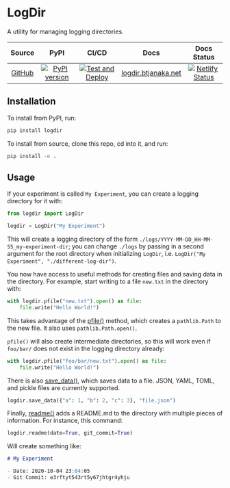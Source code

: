 # LogDir

A utility for managing logging directories.

|                    Source                    |                                                      PyPI                                                      |                                                                                             CI/CD                                                                                             |                        Docs                        |                                                                         Docs Status                                                                         |
| :------------------------------------------: | :------------------------------------------------------------------------------------------------------------: | :-------------------------------------------------------------------------------------------------------------------------------------------------------------------------------------------: | :------------------------------------------------: | :---------------------------------------------------------------------------------------------------------------------------------------------------------: |
| [GitHub](https://github.com/btjanaka/logdir) | [![PyPI version](https://img.shields.io/pypi/v/logdir?style=flat&color=blue)](https://badge.fury.io/py/logdir) | [![Test and Deploy](https://github.com/btjanaka/logdir/workflows/Test%20and%20Deploy/badge.svg?branch=master)](https://github.com/btjanaka/logdir/actions?query=workflow%3A"Test+and+Deploy") | [logdir.btjanaka.net](https://logdir.btjanaka.net) | [![Netlify Status](https://api.netlify.com/api/v1/badges/b3cdff86-dfcf-4b62-9a64-ab431bc5040f/deploy-status)](https://app.netlify.com/sites/logdir/deploys) |

## Installation

To install from PyPI, run:

```bash
pip install logdir
```

To install from source, clone this repo, cd into it, and run:

```bash
pip install -e .
```

## Usage

If your experiment is called `My Experiment`, you can create a logging directory
for it with:

```python
from logdir import LogDir

logdir = LogDir("My Experiment")
```

This will create a logging directory of the form
`./logs/YYYY-MM-DD_HH-MM-SS_my-experiment-dir`; you can change `./logs` by
passing in a second argument for the root directory when initializing `LogDir`,
i.e. `LogDir("My Experiment", "./different-log-dir")`.

You now have access to useful methods for creating files and saving data in the
directory. For example, start writing to a file `new.txt` in the directory with:

```python
with logdir.pfile("new.txt").open() as file:
    file.write("Hello World!")
```

This takes advantage of the [pfile()](/api/#logdir.LogDir.pfile) method, which
creates a `pathlib.Path` to the new file. It also uses `pathlib.Path.open()`.

`pfile()` will also create intermediate directories, so this will work even if
`foo/bar/` does not exist in the logging directory already:

```python
with logdir.pfile("foo/bar/new.txt").open() as file:
    file.write("Hello World!")
```

There is also [save_data()](/api/#logdir.LogDir.save_data), which saves data to
a file. JSON, YAML, TOML, and pickle files are currently supported.

```python
logdir.save_data({"a": 1, "b": 2, "c": 3}, "file.json")
```

Finally, [readme()](/api/#logdir.LogDir.readme) adds a README.md to the
directory with multiple pieces of information. For instance, this command:

```python
logdir.readme(date=True, git_commit=True)
```

Will create something like:

```md
# My Experiment

- Date: 2020-10-04 23:04:05
- Git Commit: e3rftyt543rt5y67jhtgr4yhju
```
